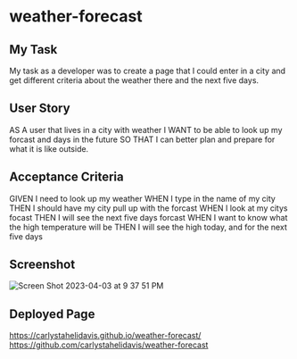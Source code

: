 # weather-forecast
 ## My Task
 My task as a developer was to create a page that I could enter in a city and get different criteria about the weather there and the next five days.
 
 ## User Story
 AS A user that lives in a city with weather I WANT to be able to look up my forcast and days in the future SO THAT I can better plan and prepare for what it is like outside.
 
 ## Acceptance Criteria
 GIVEN I need to look up my weather
 WHEN I type in the name of my city
 THEN I should have my city pull up with the forcast
 WHEN I look at my citys focast
 THEN I will see the next five days forcast
 WHEN I want to know what the high temperature will be
 THEN I will see the high today, and for the next five days
 

## Screenshot
![Screen Shot 2023-04-03 at 9 37 51 PM](https://user-images.githubusercontent.com/125110420/229681127-43afa571-dfa2-4d4c-b8e9-f2a13c14b8db.png)

## Deployed Page
https://carlystahelidavis.github.io/weather-forecast/
https://github.com/carlystahelidavis/weather-forecast
